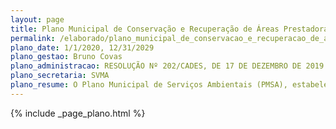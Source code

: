 ```yaml
---
layout: page
title: Plano Municipal de Conservação e Recuperação de Áreas Prestadoras de Serviços Ambientais
permalink: /elaborado/plano_municipal_de_conservacao_e_recuperacao_de_areas_prestadoras_de_servicos_ambientais
plano_date: 1/1/2020, 12/31/2029
plano_gestao: Bruno Covas
plano_administracao: RESOLUÇÃO Nº 202/CADES, DE 17 DE DEZEMBRO DE 2019
plano_secretaria: SVMA
plano_resume: O Plano Municipal de Serviços Ambientais (PMSA), estabelecido pelo Plano Diretor Estratégico de 2014, oferece diretrizes para conservação e recuperação de áreas que prestam serviços ambientais. Ele promove a proteção e uso sustentável da biodiversidade, vegetação nativa, recursos hídricos, qualidade do ar, entre outros serviços naturais, tanto em áreas urbanas quanto rurais. O objetivo principal é incentivar políticas e iniciativas para conservar e recuperar essas áreas em São Paulo, com objetivos específicos como regulamentar o registro dessas áreas, incorporar conceitos de serviços ecossistêmicos em políticas setoriais e melhorar ações de comando e controle ambiental.
---
```

<div>
{% include _page_plano.html %}
</div>
